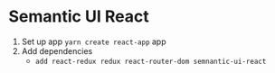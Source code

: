 # Semantic UI React


1) Set up app `yarn create react-app` app
2) Add dependencies 
    - `add react-redux redux react-router-dom semnantic-ui-react`
